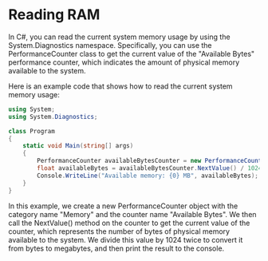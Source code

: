 # Reading RAM

In C#, you can read the current system memory usage by using the System.Diagnostics namespace. Specifically, you can use the PerformanceCounter class to get the current value of the "Available Bytes" performance counter, which indicates the amount of physical memory available to the system.

Here is an example code that shows how to read the current system memory usage:

```cs
using System;
using System.Diagnostics;

class Program
{
    static void Main(string[] args)
    {
        PerformanceCounter availableBytesCounter = new PerformanceCounter("Memory", "Available Bytes");
        float availableBytes = availableBytesCounter.NextValue() / 1024 / 1024;
        Console.WriteLine("Available memory: {0} MB", availableBytes);
    }
}
```

In this example, we create a new PerformanceCounter object with the category name "Memory" and the counter name "Available Bytes". We then call the NextValue() method on the counter to get the current value of the counter, which represents the number of bytes of physical memory available to the system. We divide this value by 1024 twice to convert it from bytes to megabytes, and then print the result to the console.
